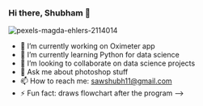 ### Hi there, Shubham 👋

![pexels-magda-ehlers-2114014](https://user-images.githubusercontent.com/88046721/139574148-e31a9242-3fb2-4a0a-aff4-2174088c3a34.jpg)

- 🔭 I’m currently working on Oximeter app
- 🌱 I’m currently learning Python for data science
- 👯 I’m looking to collaborate on data science projects
- 💬 Ask me about photoshop stuff
- 📫 How to reach me: sawshubh11@gmail.com
- ⚡ Fun fact: draws flowchart after the program
-->
